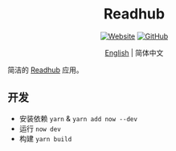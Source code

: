 <h1 align="center">Readhub</h1>

<div align="center">

[![Website](https://img.shields.io/website/https/readhub.now.sh.svg?style=for-the-badge)](https://readhub.now.sh/)
[![GitHub](https://img.shields.io/github/license/kidonng/readhub.svg?style=for-the-badge)](./LICENSE)

[English](README.md) | 简体中文

</div>

简洁的 [Readhub](https://readhub.cn/) 应用。

## 开发

- 安装依赖 `yarn` & `yarn add now --dev`
- 运行 `now dev`
- 构建 `yarn build`
